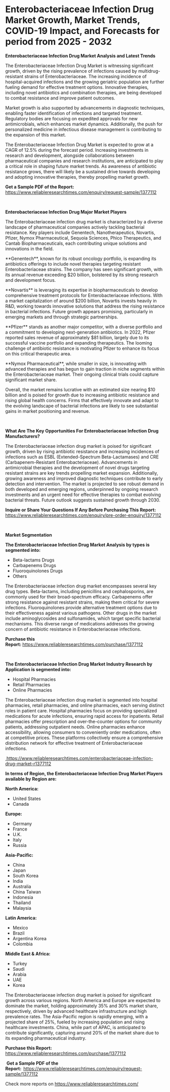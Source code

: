 <p><h1>Enterobacteriaceae Infection Drug Market Growth, Market Trends, COVID-19 Impact, and Forecasts for period from 2025 - 2032</h1></p><p><strong>Enterobacteriaceae Infection Drug Market Analysis and Latest Trends</strong></p>
<p><p>The Enterobacteriaceae Infection Drug Market is witnessing significant growth, driven by the rising prevalence of infections caused by multidrug-resistant strains of Enterobacteriaceae. The increasing incidence of hospital-acquired infections and the growing geriatric population are further fueling demand for effective treatment options. Innovative therapies, including novel antibiotics and combination therapies, are being developed to combat resistance and improve patient outcomes. </p><p>Market growth is also supported by advancements in diagnostic techniques, enabling faster identification of infections and targeted treatment. Regulatory bodies are focusing on expedited approvals for new antimicrobials, which enhances market dynamics. Additionally, the push for personalized medicine in infectious disease management is contributing to the expansion of this market.</p><p>The Enterobacteriaceae Infection Drug Market is expected to grow at a CAGR of 12.5% during the forecast period. Increasing investments in research and development, alongside collaborations between pharmaceutical companies and research institutions, are anticipated to play a critical role in shaping future market trends. As awareness of antibiotic resistance grows, there will likely be a sustained drive towards developing and adopting innovative therapies, thereby propelling market growth.</p></p>
<p><strong>Get a Sample PDF of the Report:&nbsp;</strong> <a href="https://www.reliableresearchtimes.com/enquiry/request-sample/1377112?utm_campaign=1420&utm_medium=2&utm_source=Github&utm_content=ia&utm_term=13012025&utm_id=enterobacteriaceae-infection-drug">https://www.reliableresearchtimes.com/enquiry/request-sample/1377112</a></p>
<p>&nbsp;</p>
<p><strong>Enterobacteriaceae Infection Drug Major Market Players</strong></p>
<p><p>The Enterobacteriaceae infection drug market is characterized by a diverse landscape of pharmaceutical companies actively tackling bacterial resistance. Key players include Genentech, Nanotherapeutics, Novartis, Pfizer, Nymox Pharmaceutical, Sequoia Sciences, Phico Therapeutics, and Cantab Biopharmaceuticals, each contributing unique solutions and innovations in the field.</p><p>**Genentech**, known for its robust oncology portfolio, is expanding its antibiotics offerings to include novel therapies targeting resistant Enterobacteriaceae strains. The company has seen significant growth, with its annual revenue exceeding $20 billion, bolstered by its strong research and development focus.</p><p>**Novartis** is leveraging its expertise in biopharmaceuticals to develop comprehensive treatment protocols for Enterobacteriaceae infections. With a market capitalization of around $200 billion, Novartis invests heavily in R&D, working towards innovative solutions that address the rising resistance in bacterial infections. Future growth appears promising, particularly in emerging markets and through strategic partnerships.</p><p>**Pfizer** stands as another major competitor, with a diverse portfolio and a commitment to developing next-generation antibiotics. In 2022, Pfizer reported sales revenue of approximately $81 billion, largely due to its successful vaccine portfolio and expanding therapeutics. The looming challenge of antibiotic resistance is motivating Pfizer to enhance its focus on this critical therapeutic area.</p><p>**Nymox Pharmaceutical**, while smaller in size, is innovating with advanced therapies and has begun to gain traction in niche segments within the Enterobacteriaceae market. Their ongoing clinical trials could capture significant market share.</p><p>Overall, the market remains lucrative with an estimated size nearing $10 billion and is poised for growth due to increasing antibiotic resistance and rising global health concerns. Firms that effectively innovate and adapt to the evolving landscape of bacterial infections are likely to see substantial gains in market positioning and revenue.</p></p>
<p>&nbsp;</p>
<p><strong>What Are The Key Opportunities For Enterobacteriaceae Infection Drug Manufacturers?</strong></p>
<p><p>The Enterobacteriaceae infection drug market is poised for significant growth, driven by rising antibiotic resistance and increasing incidences of infections such as ESBL (Extended-Spectrum Beta-Lactamases) and CRE (Carbapenem-Resistant Enterobacteriaceae). Advancements in antimicrobial therapies and the development of novel drugs targeting resistant strains are key trends propelling market expansion. Additionally, growing awareness and improved diagnostic techniques contribute to early detection and intervention. The market is projected to see robust demand in both developed and emerging regions, underpinned by ongoing research investments and an urgent need for effective therapies to combat evolving bacterial threats. Future outlook suggests sustained growth through 2030.</p></p>
<p><strong>Inquire or Share Your Questions If Any Before Purchasing This Report:</strong> <a href="https://www.reliableresearchtimes.com/enquiry/pre-order-enquiry/1377112?utm_campaign=1420&utm_medium=2&utm_source=Github&utm_content=ia&utm_term=13012025&utm_id=enterobacteriaceae-infection-drug">https://www.reliableresearchtimes.com/enquiry/pre-order-enquiry/1377112</a></p>
<p>&nbsp;</p>
<p><strong>Market Segmentation</strong></p>
<p><strong>The Enterobacteriaceae Infection Drug Market Analysis by types is segmented into:</strong></p>
<p><ul><li>Beta-lactams Drugs</li><li>Carbapenems Drugs</li><li>Fluoroquinolones Drugs</li><li>Others</li></ul></p>
<p><p>The Enterobacteriaceae infection drug market encompasses several key drug types. Beta-lactams, including penicillins and cephalosporins, are commonly used for their broad-spectrum efficacy. Carbapenems offer strong resistance against resistant strains, making them critical for severe infections. Fluoroquinolones provide alternative treatment options due to their effectiveness against various pathogens. Other drugs in the market include aminoglycosides and sulfonamides, which target specific bacterial mechanisms. This diverse range of medications addresses the growing concern of antibiotic resistance in Enterobacteriaceae infections.</p></p>
<p><strong>Purchase this Report:&nbsp;</strong><a href="https://www.reliableresearchtimes.com/purchase/1377112?utm_campaign=1420&utm_medium=2&utm_source=Github&utm_content=ia&utm_term=13012025&utm_id=enterobacteriaceae-infection-drug">https://www.reliableresearchtimes.com/purchase/1377112</a></p>
<p>&nbsp;</p>
<p><strong>The Enterobacteriaceae Infection Drug Market Industry Research by Application is segmented into:</strong></p>
<p><ul><li>Hospital Pharmacies</li><li>Retail Pharmacies</li><li>Online Pharmacies</li></ul></p>
<p><p>The Enterobacteriaceae infection drug market is segmented into hospital pharmacies, retail pharmacies, and online pharmacies, each serving distinct roles in patient care. Hospital pharmacies focus on providing specialized medications for acute infections, ensuring rapid access for inpatients. Retail pharmacies offer prescription and over-the-counter options for community patients, addressing outpatient needs. Online pharmacies enhance accessibility, allowing consumers to conveniently order medications, often at competitive prices. These platforms collectively ensure a comprehensive distribution network for effective treatment of Enterobacteriaceae infections.</p></p>
<p><a href="https://www.reliableresearchtimes.com/enterobacteriaceae-infection-drug-market-r1377112?utm_campaign=1420&utm_medium=2&utm_source=Github&utm_content=ia&utm_term=13012025&utm_id=enterobacteriaceae-infection-drug">&nbsp;https://www.reliableresearchtimes.com/enterobacteriaceae-infection-drug-market-r1377112</a></p>
<p><strong>In terms of Region, the Enterobacteriaceae Infection Drug Market Players available by Region are:</strong></p>
<p>
    <p> <strong> North America: </strong>
        <ul>
            <li>United States</li>
            <li>Canada</li>
        </ul>
        </p> 
    <p> <strong> Europe: </strong>
        <ul>
            <li>Germany</li>
            <li>France</li>
            <li>U.K.</li>
            <li>Italy</li>
            <li>Russia</li>
        </ul>
        </p> 
    <p> <strong> Asia-Pacific: </strong>
        <ul>
            <li>China</li>
            <li>Japan</li>
            <li>South Korea</li>
            <li>India</li>
            <li>Australia</li>
            <li>China Taiwan</li>
            <li>Indonesia</li>
            <li>Thailand</li>
            <li>Malaysia</li>
        </ul>
        </p> 
    <p> <strong> Latin America: </strong>
        <ul>
            <li>Mexico</li>
            <li>Brazil</li>
            <li>Argentina Korea</li>
            <li>Colombia</li>
        </ul>
        </p> 
    <p> <strong> Middle East & Africa: </strong>
        <ul>
            <li>Turkey</li>
            <li>Saudi</li>
            <li>Arabia</li>
            <li>UAE</li>
            <li>Korea</li>
        </ul>
    </p>
    </p>
<p><p>The Enterobacteriaceae infection drug market is poised for significant growth across various regions. North America and Europe are expected to dominate the market, holding approximately 35% and 30% market share, respectively, driven by advanced healthcare infrastructure and high prevalence rates. The Asia-Pacific region is rapidly emerging, with a projected share of 25%, fueled by increasing population and rising healthcare investments. China, while part of APAC, is anticipated to contribute significantly, capturing around 20% of the market share due to its expanding pharmaceutical industry.</p></p>
<p><strong>Purchase this Report: </strong><a href="https://www.reliableresearchtimes.com/purchase/1377112?utm_campaign=1420&utm_medium=2&utm_source=Github&utm_content=ia&utm_term=13012025&utm_id=enterobacteriaceae-infection-drug">https://www.reliableresearchtimes.com/purchase/1377112</a></p>
<p>&nbsp;<strong>Get a Sample PDF of the Report:&nbsp;&nbsp;</strong><a href="https://www.reliableresearchtimes.com/enquiry/request-sample/1377112?utm_campaign=1420&utm_medium=2&utm_source=Github&utm_content=ia&utm_term=13012025&utm_id=enterobacteriaceae-infection-drug">https://www.reliableresearchtimes.com/enquiry/request-sample/1377112</a></p>
<p><strong></strong></p>
<p>Check more reports on <a href="https://www.reliableresearchtimes.com/?utm_campaign=1420&utm_medium=2&utm_source=Github&utm_content=ia&utm_term=13012025&utm_id=enterobacteriaceae-infection-drug">https://www.reliableresearchtimes.com/</a></p>
